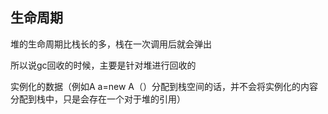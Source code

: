 ## 生命周期

堆的生命周期比栈长的多，栈在一次调用后就会弹出

所以说gc回收的时候，主要是针对堆进行回收的

实例化的数据（例如A a=new A（）分配到栈空间的话，并不会将实例化的内容分配到栈中，只是会存在一个对于堆的引用）


